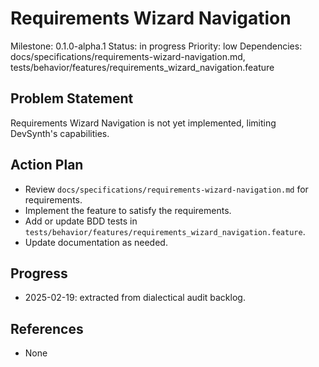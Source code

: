 # Requirements Wizard Navigation
Milestone: 0.1.0-alpha.1
Status: in progress
Priority: low
Dependencies: docs/specifications/requirements-wizard-navigation.md, tests/behavior/features/requirements_wizard_navigation.feature

## Problem Statement
Requirements Wizard Navigation is not yet implemented, limiting DevSynth's capabilities.


## Action Plan
- Review `docs/specifications/requirements-wizard-navigation.md` for requirements.
- Implement the feature to satisfy the requirements.
- Add or update BDD tests in `tests/behavior/features/requirements_wizard_navigation.feature`.
- Update documentation as needed.

## Progress
- 2025-02-19: extracted from dialectical audit backlog.

## References
- None
